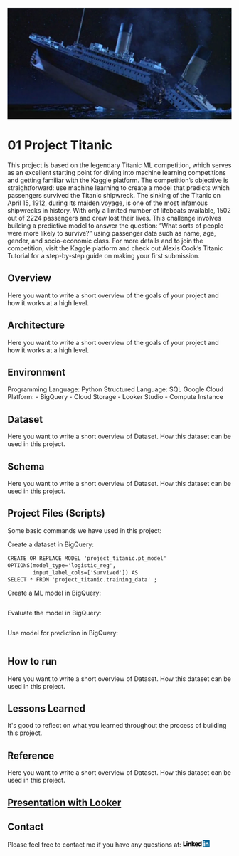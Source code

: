 <a> <img src="https://github.com/Aazimindxb/AzimAnsari/blob/main/GCP-Data-Engineering-Projects/Project-Titanic/titatic_shipwrecks.png" alt="Titanic Shipwreck" width="860" height="250">
</a>

# 01 Project Titanic
This project is based on the legendary Titanic ML competition, which serves as an excellent starting point for diving into machine learning competitions and getting familiar with the Kaggle platform. The competition’s objective is straightforward: use machine learning to create a model that predicts which passengers survived the Titanic shipwreck. The sinking of the Titanic on April 15, 1912, during its maiden voyage, is one of the most infamous shipwrecks in history. With only a limited number of lifeboats available, 1502 out of 2224 passengers and crew lost their lives. This challenge involves building a predictive model to answer the question: “What sorts of people were more likely to survive?” using passenger data such as name, age, gender, and socio-economic class. For more details and to join the competition, visit the Kaggle platform and check out Alexis Cook’s Titanic Tutorial for a step-by-step guide on making your first submission.


## Overview

Here you want to write a short overview of the goals of your project and how it works at a high level.

## Architecture

Here you want to write a short overview of the goals of your project and how it works at a high level.

## Environment

Programming Language: Python
Structured Language: SQL
Google Cloud Platform:
    - BigQuery
    - Cloud Storage
    - Looker Studio
    - Compute Instance

## Dataset

Here you want to write a short overview of Dataset. How this dataset can be used in this project.

## Schema

Here you want to write a short overview of Dataset. How this dataset can be used in this project.

## Project Files (Scripts)

Some basic commands we have used in this project:

Create a dataset in BigQuery:
```
CREATE OR REPLACE MODEL 'project_titanic.pt_model'
OPTIONS(model_type='logistic_reg',
        input_label_cols=['Survived']) AS
SELECT * FROM 'project_titanic.training_data' ;
```

Create a ML model in BigQuery:
```

```

Evaluate the model in BigQuery:
```
```

Use model for prediction in BigQuery:
```
```
## How to run

Here you want to write a short overview of Dataset. How this dataset can be used in this project.

## Lessons Learned

It's good to reflect on what you learned throughout the process of building this project.

## Reference

Here you want to write a short overview of Dataset. How this dataset can be used in this project.


## [Presentation with Looker](https://lookerstudio.google.com/reporting/92dfa589-74ce-426c-8807-c12c39b5e152)



## Contact

Please feel free to contact me if you have any questions at: <a href="https://ae.linkedin.com/in/aazim-ansari">
    <img src="https://github.com/Aazimindxb/AzimAnsari/blob/main/GCP-Data-Engineering-Projects/LinkedIn_Logo.png" alt="LinkedIn" width="60">
</a>

